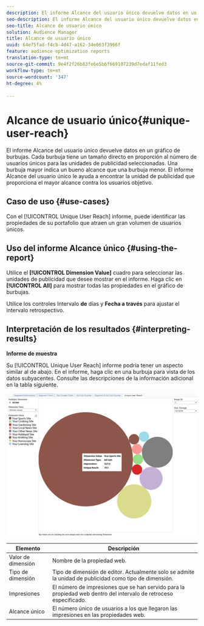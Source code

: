 ```yaml
---
description: El informe Alcance del usuario único devuelve datos en un gráfico de burbujas. Cada burbuja tiene un tamaño directo en proporción al número de usuarios únicos para las unidades de publicidad seleccionadas. Una burbuja mayor indica un bueno alcance que una burbuja menor. El informe Alcance del usuario único le ayuda a encontrar la unidad de publicidad que proporciona el mayor alcance contra los usuarios objetivo.
seo-description: El informe Alcance del usuario único devuelve datos en un gráfico de burbujas. Cada burbuja tiene un tamaño directo en proporción al número de usuarios únicos para las unidades de publicidad seleccionadas. Una burbuja mayor indica un bueno alcance que una burbuja menor. El informe Alcance del usuario único le ayuda a encontrar la unidad de publicidad que proporciona el mayor alcance contra los usuarios objetivo.
seo-title: Alcance de usuario único
solution: Audience Manager
title: Alcance de usuario único
uuid: 64e75fad-f4cb-4d47-a162-34e663f3966f
feature: audience optimization reports
translation-type: tm+mt
source-git-commit: 9e4f2f26b83fe6e5b6f669107239d7edaf11fed3
workflow-type: tm+mt
source-wordcount: '347'
ht-degree: 4%

---
```



# Alcance de usuario único{#unique-user-reach}

El informe Alcance del usuario único devuelve datos en un gráfico de burbujas. Cada burbuja tiene un tamaño directo en proporción al número de usuarios únicos para las unidades de publicidad seleccionadas. Una burbuja mayor indica un bueno alcance que una burbuja menor. El informe Alcance del usuario único le ayuda a encontrar la unidad de publicidad que proporciona el mayor alcance contra los usuarios objetivo.

## Caso de uso {#use-cases}

Con el [!UICONTROL Unique User Reach] informe, puede identificar las propiedades de su portafolio que atraen un gran volumen de usuarios únicos.

## Uso del informe Alcance único {#using-the-report}

Utilice el **[!UICONTROL Dimension Value]** cuadro para seleccionar las unidades de publicidad que desee mostrar en el informe. Haga clic en **[!UICONTROL All]** para mostrar todas las propiedades en el gráfico de burbujas.

Utilice los controles Intervalo **de** días y **Fecha a través** para ajustar el intervalo retrospectivo.

## Interpretación de los resultados {#interpreting-results}

**Informe de muestra**

Su [!UICONTROL Unique User Reach] informe podría tener un aspecto similar al de abajo. En el informe, haga clic en una burbuja para vista de los datos subyacentes. Consulte las descripciones de la información adicional en la tabla siguiente.

![](assets/publisher_unique_user_reach.png)

| Elemento | Descripción |
|--- |--- |
| Valor de dimensión | Nombre de la propiedad web. |
| Tipo de dimensión | Tipo de dimensión de editor. Actualmente solo se admite la unidad de publicidad como tipo de dimensión. |
| Impresiones | El número de impresiones que se han servido para la propiedad web dentro del intervalo de retroceso especificado. |
| Alcance único | El número único de usuarios a los que llegaron las impresiones en las propiedades web. |
